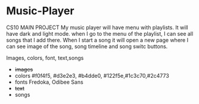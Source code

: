 # Music-Player
CS10 MAIN PROJECT
My music player will have menu with playlists. It will have dark and light mode. when I go to the menu of the playlist, I can see all songs that I add there. When I start a song it will open a new page where I can see image of the song, song timeline and song switc buttons.

Images, colors, font, text,songs 

- <s>images</s>
- colors
  #f0f4f5, #d3e2e3, #b4dde0,
  #122f5e,#1c3c70,#2c4773
- fonts
  Fredoka, Odibee Sans
- <s>text</s>
- songs
